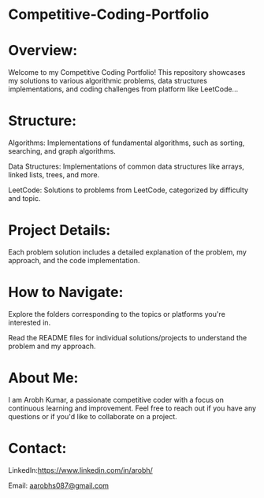 # Competitive-Coding-Portfolio
# Overview:
Welcome to my Competitive Coding Portfolio! This repository showcases my solutions to various algorithmic problems, data structures implementations, and coding challenges from platform like  LeetCode...
# Structure:
Algorithms: Implementations of fundamental algorithms, such as sorting, searching, and graph algorithms.

Data Structures: Implementations of common data structures like arrays, linked lists, trees, and more.

LeetCode: Solutions to problems from LeetCode, categorized by difficulty and topic.


# Project Details:
Each problem solution includes a detailed explanation of the problem, my approach, and the code implementation.


# How to Navigate:
Explore the folders corresponding to the topics or platforms you're interested in.

Read the README files for individual solutions/projects to understand the problem and my approach.
# About Me:
I am Arobh Kumar, a passionate competitive coder with a focus on continuous learning and improvement. Feel free to reach out if you have any questions or if you'd like to collaborate on a project.
# Contact:
LinkedIn:https://www.linkedin.com/in/arobh/

Email: aarobhs087@gmail.com
